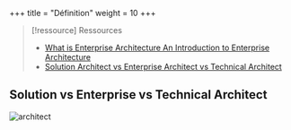 +++
title = "Définition"
weight = 10
+++

> [!ressource] Ressources
> - [What is Enterprise Architecture An Introduction to Enterprise Architecture](https://www.youtube.com/watch?v=g9DoRyjCQlA)
> - [Solution Architect vs Enterprise Architect vs Technical Architect](https://www.interfacing.com/solution-architect-vs-enterprise-architect-vs-technical-architect)

## Solution vs Enterprise vs Technical Architect

![architect](architects.png)
